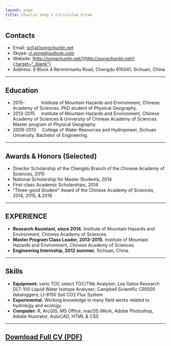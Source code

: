 ```yaml
---
layout: page
title: Chunlin Song's Curriculum Vitae
---
```


## Contacts

- Email: [scl[at]songchunlin.net](mailto:scl@songchunlin.net)
- Skype: cl.song@outlook.com
- Website: [http://songchunlin.net/](http://songchunlin.net/){:target="_blank"}
- Address: 9 Block 4 Renminnanlu Road, Chengdu 610041, Sichuan, China

---

## Education

-   2015-&nbsp;&nbsp;&nbsp;&nbsp;&nbsp;&nbsp;&nbsp;&nbsp;&nbsp;&nbsp;&nbsp;&nbsp;&nbsp;Institute of Mountain Hazards and Environment, Chinese Academy of Sciences. PhD student of Physical Geography.
-   2013-2015&nbsp;&nbsp;&nbsp;&nbsp;&nbsp;Institute of Mountain Hazards and Environment, Chinese Academy of Sciences & University of Chinese Academy of Sciences. Master program of Physical Geography.
-   2009-2013&nbsp;&nbsp;&nbsp;&nbsp;&nbsp;College of Water Resources and Hydropower, Sichuan University. Bachelor of Engineering.     

---

## Awards & Honors (Selected)

- Director Scholarship of the Chengdu Branch of the Chinese Academy of Sciences, 2015
- National Scholarship for Master Students, 2014
- First-class Academic Scholarships, 2014
- “Three-good Student” Award of the Chinese Academy of Sciences,  2014, 2015, & 2016
   
---

## EXPERIENCE

- **Research Assistant, since 2014.** Institute of Mountain Hazards and Environment, Chinese Academy of Sciences. 
- **Master Program Class Leader, 2013-2015.** Institute of Mountain Hazards and Environment, Chinese Academy of Sciences. 
- **Engineering Internship, 2012 summer.** Sichuan, China.
 
---

## Skills

- **Equipment:** vario TOC select TOC/TNb Analyser; Los Gatos Research DLT-100 Liquid Water Isotope Analyser; Campbell Scientific CR1000 dataloggers; LI-8150 Soil CO2 Flux System
- **Experimental:** Working knowledge in many field works related to hydrology and ecology
- **Computer:** R, ArcGIS, MS Office, macOS iWork, Adobe Photoshop, Adobe Illustrator, AutoCAD, HTML & CSS

---

## [Download Full CV (PDF)](http://songchunlin.net/files/others/songchunlin_cv.pdf)

